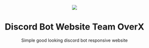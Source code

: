 <center>
  <img src="https://media.discordapp.net/attachments/1324404209701097472/1371984101329866906/Capture_decran_2025-05-13_235354.png?ex=68251f43&is=6823cdc3&hm=85d49c85e7212036f8a2785a77fd977fd8b97839670174da3b076905a0336f6a&=&format=webp&quality=lossless&width=1508&height=782">
  
  # Discord Bot Website Team OverX
  <p> Simple good looking discord bot responsive website </p>
</center>
